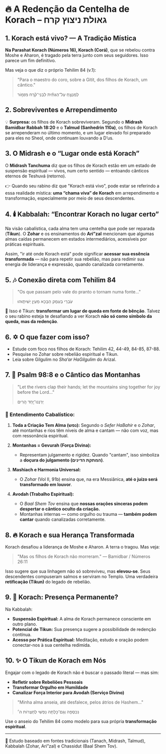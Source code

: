 
# 🔥 A Redenção da Centelha de Korach – גאולת ניצוץ קרח

## **1. Korach está vivo? — A Tradição Mística**

**Na Parashat Korach (Números 16), Korach (Corá)**, que se rebelou contra Moshe e Aharon, é tragado pela terra junto com seus seguidores. Isso parece um fim definitivo.

Mas veja o que diz o próprio Tehilim 84 (v.1):

> "Para o maestro do coro, sobre a Gitit, dos filhos de Korach, um cântico."
> 
> לַמְנַצֵּ֥חַ עַל־הַגִּתִּ֗ית לִבְנֵי־קֹ֫רַח מִזְמ֥וֹר

## **2. Sobreviventes e Arrependimento**

💡 **Surpresa:** os filhos de Korach sobreviveram. Segundo o **Midrash Bamidbar Rabbah 18:20** e o **Talmud (Sanhedrin 110a)**, os filhos de Korach se arrependeram no último momento, e um lugar elevado foi preparado para eles no Sheol, onde continuam louvando a D’us.

## **3. O Midrash e o “Lugar onde está Korach”**

O **Midrash Tanchuma** diz que os filhos de Korach estão em um estado de suspensão espiritual — vivos, num certo sentido — entoando cânticos eternos de Teshuvá (retorno).

👉 Quando seu rabino diz que "Korach está vivo", pode estar se referindo a essa realidade mística: **uma “chama viva” de Korach** em arrependimento e transformação, especialmente por meio de seus descendentes.

## **4. 🕯️ Kabbalah: “Encontrar Korach no lugar certo”**

Na visão cabalística, cada alma tem uma centelha que pode ser reparada (**Tikun**). O **Zohar** e os ensinamentos do **Ari”zal** mencionam que algumas almas caídas permanecem em estados intermediários, acessíveis por práticas espirituais.

Assim, "ir até onde Korach está" pode significar **acessar sua essência transformada** — não para repetir sua rebelião, mas para redimir sua energia de liderança e expressão, quando canalizada corretamente.

## **5. 🎶 Conexão direta com Tehilim 84**

> "Os que passam pelo vale do pranto o tornam numa fonte..."
> 
> עֹֽבְרֵי בְעֵמֶק הַבָּכָא מַעְיָן יְשִׁית֑וּהוּ

🔮 Isso é Tikun: **transformar um lugar de queda em fonte de bênção**. Talvez o seu rabino esteja te desafiando a ver Korach **não só como símbolo da queda, mas da redenção**.

## **6. ✡️ O que fazer com isso?**

- Estude com foco nos filhos de Korach: Tehilim 42, 44-49, 84-85, 87-88.
- Pesquise no Zohar sobre rebelião espiritual e Tikun.
- Leia sobre Gilgulim no *Sha’ar HaGilgulim* do Arizal.

## **7. 📜 Psalm 98:8 e o Cântico das Montanhas**

> "Let the rivers clap their hands; let the mountains sing together for joy before the Lord..."
>
> יִּֽרְנְנוּ־יָ֥חַד הָֽרִים

### **🔮 Entendimento Cabalístico:**

1. **Toda a Criação Tem Alma (נפש):** Segundo o *Sefer HaBahir* e o *Zohar*, até montanhas e rios têm níveis de alma e cantam — não com voz, mas com ressonância espiritual.

2. **Montanhas = Gevurah (Força Divina):**
   - Representam julgamento e rigidez. Quando "cantam", isso simboliza a **doçura do julgamento (המתקת הדינים)**.

3. **Mashiach e Harmonia Universal:**
   - O *Zohar* (Vol II, 91b) ensina que, na era Messiânica, **até o juízo será transformado em louvor**.

4. **Avodah (Trabalho Espiritual):**
   - O *Baal Shem Tov* ensina que **nossas orações sinceras podem despertar o cântico oculto da criação.**
   - Montanhas internas — como orgulho ou trauma — **também podem cantar** quando canalizadas corretamente.

## **8. 🔥 Korach e sua Herança Transformada**

Korach desafiou a liderança de Moshe e Aharon. A terra o tragou. Mas veja:

> "Mas os filhos de Korach não morreram." — Bamidbar / Números 26:11

Isso sugere que sua linhagem não só sobreviveu, mas **elevou-se**. Seus descendentes compuseram salmos e serviram no Templo. Uma verdadeira **retificação (Tikun)** do legado de rebelião.

## **9. 🌌 Korach: Presença Permanente?**

Na Kabbalah:

- **Suspensão Espiritual:** A alma de Korach permanece consciente em outro plano.
- **Potencial de Tikun:** Sua presença sugere a possibilidade de redenção contínua.
- **Acesso por Prática Espiritual:** Meditação, estudo e oração podem conectar-nos à sua centelha redimida.

## **10. ✨ O Tikun de Korach em Nós**

Engajar com o legado de Korach não é buscar o passado literal — mas sim:

- **Refletir sobre Rebeliões Pessoais**
- **Transformar Orgulho em Humildade**
- **Canalizar Força Interior para Avodah (Serviço Divino)**

> "Minha alma anseia, até desfalece, pelos átrios de Hashem..."
>
> נִכְסְפָה וְגַם־כָּלְתָה נַפְשִׁי לְחַצְרוֹת ה׳

Use o anseio do Tehilim 84 como modelo para sua própria **transformação espiritual**.

---

📝 Estudo baseado em fontes tradicionais (Tanach, Midrash, Talmud), Kabbalah (Zohar, Ari”zal) e Chassidut (Baal Shem Tov).
